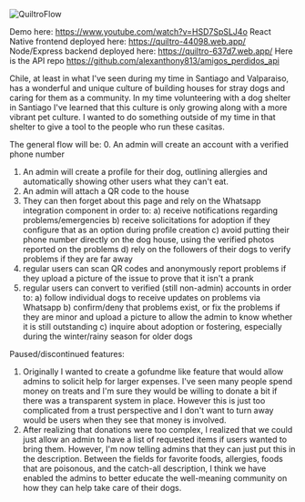 
![QuiltroFlow](https://github.com/alexanthony813/quiltro_tracker/assets/84674340/24cfa43d-7f7f-4c72-b33c-9bc9af03dc15?raw=true)

Demo here: https://www.youtube.com/watch?v=HSD7SpSLJ4o
React Native frontend deployed here: https://quiltro-44098.web.app/
Node/Express backend deployed here: https://quiltro-637d7.web.app/
Here is the API repo https://github.com/alexanthony813/amigos_perdidos_api

Chile, at least in what I've seen during my time in Santiago and Valparaiso, has a wonderful and unique culture of building houses for stray dogs and caring for them as a community. In my time volunteering with a dog shelter in Santiago I've learned that this culture is only growing along with a more vibrant pet culture. I wanted to do something outside of my time in that shelter to give a tool to the people who run these casitas.

The general flow will be:
0. An admin will create an account with a verified phone number
1. An admin will create a profile for their dog, outlining allergies and automatically showing other users what they can't eat.
2. An admin will attach a QR code to the house
3. They can then forget about this page and rely on the Whatsapp integration component in order to:
  a) receive notifications regarding problems/emergencies
  b) receive solicitations for adoption if they configure that as an option during profile creation
  c) avoid putting their phone number directly on the dog house, using the verified photos reported on the problems
  d) rely on the followers of their dogs to verify problems if they are far away
4. regular users can scan QR codes and anonymously report problems if they upload a picture of the issue to prove that it isn't a prank
5. regular users can convert to verified (still non-admin) accounts in order to:
  a) follow individual dogs to receive updates on problems via Whatsapp
  b) confirm/deny that problems exist, or fix the problems if they are minor and upload a picture to allow the admin to know whether it is still outstanding
  c) inquire about adoption or fostering, especially during the winter/rainy season for older dogs


Paused/discontinued features:
1. Originally I wanted to create a gofundme like feature that would allow admins to solicit help for larger expenses. I've seen many people spend money on treats and I'm sure they would be willing to donate a bit if there was a transparent system in place. However this is just too complicated from a trust perspective and I don't want to turn away would be users when they see that money is involved.
2. After realizing that donations were too complex, I realized that we could just allow an admin to have a list of requested items if users wanted to bring them. However, I'm now telling admins that they can just put this in the description. Between the fields for favorite foods, allergies, foods that are poisonous, and the catch-all description, I think we have enabled the admins to better educate the well-meaning community on how they can help take care of their dogs.



